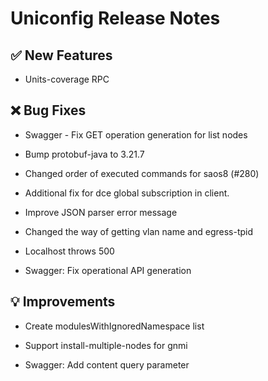 # Uniconfig  Release Notes 
 
## :white_check_mark: New Features 
 
 - Units-coverage RPC
 
## :x: Bug Fixes 
 
 - Swagger - Fix GET operation generation for list nodes
 
 - Bump protobuf-java to 3.21.7
 
 - Changed order of executed commands for saos8 (#280)
 
 - Additional fix for dce global subscription in client.
 
 - Improve JSON parser error message
 
 - Changed the way of getting vlan name and egress-tpid
 
 - Localhost throws 500
 
 - Swagger: Fix operational API generation
 
## :bulb: Improvements 
 
 - Create modulesWithIgnoredNamespace list
 
 - Support install-multiple-nodes for gnmi
 
 - Swagger: Add content query parameter
 
